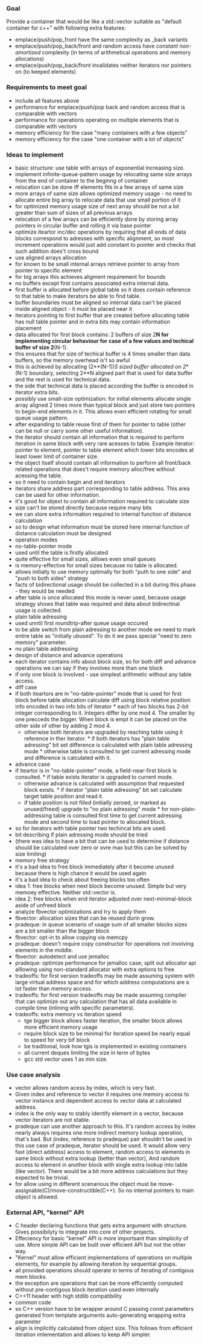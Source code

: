 ### Goal

Provide a container that would be like a std::vector suitable as "default container for c++" with following extra features:
* emplace/push/pop_front have the same complexity as _back variants
* emplace/push/pop_back/front and random access have *constant non-amortized* complexity (in terms of arithmetical operations and memory allocations)
* emplace/push/pop_back/front invalidates neither iterators nor pointers on (to keeped elements)



### Requirements to meet goal
* include all features above
* performance for emplace/push/pop back and random access that is comparable with vectors
* performance for operations operating on multiple elements that is comparable with vectors
* memory efficiency for the case "many containers with a few objects"
* memory efficiency for the case "one container with a lot of objects"

### Ideas to implement

* basic structure: use table with arrays of exponential increasing size.
* implement infinite-queue-pattern usage by relocating same size arrays from the end of container to the beginng of container
 * relocation can be done iff elements fits in a few arrays of same size
  * more arrays of same size allows optimized memory usage - no need to allocate entire big array to relocate data that use small portion of it
  * for optimized memory usage size of next array should be not a lot greater than sum of sizes of all previous arrays
 * relocation of a few arrays can be efficiently done by storing array pointers in circular buffer and rolling it via base pointer
* optimize iteartor inc/dec operations by requiring that all ends of data blocks correspond to adresses with specific alignment, so most increment operations would just add constant to pointer and checks that such addition does't cross bound
* use aligned arrays allocation
 * for known to be small internal arrays retrieve pointer to array from pointer to specific element
 * for big arrays this achieves aligment requirement for bounds 
* no buffers except first contains associated extra internal data.
 * first buffer is allocated before global table so it does contain reference to that table to make iterators be able to find table.
 * buffer boundaries must be aligned so internal data can't be placed inside aligned object - it must be placed near it
 * iterators pointing to first buffer that are created before allocating table has null table pointer and in extra bits may contain information placement
 * data allocated for first block contains: 2 buffers of size 2**N for implementing circular behaviour for case of a few values and techical buffer of size 2**(N-1).
  * this ensures that for size of techical buffer is 4 times smaller than data buffers, so the memory overhead is't so awful
  * this is achieved by allocating (2**(N-1))*5 sized buffer allocated on 2**(N-1) boundary, selecting 2**N aligned part that is used for data buffer and the rest is used for technical data.
  * the side that technical data is placed according the buffer is encoded in iterator extra bits.
* possibly use small-size optimization: for initial elements allocate single array aligned 2 times more than typical block and just store two pointers to begin-end elements in it. This allows even efficient rotating for small queue usage pattern.
 * after expanding to table reuse first of them for pointer to table (other can be null or carry some other useful information).
* the iterator should contain all information that is required to perform iteration in same block with very rare acesses to table. Example iterator: pointer to element, pointer to table element which lower bits encodes at least lower limit of container size.
* the object itself should contain all information to perform all front/back related operations that does't require memory alloc/free without acessing the table.
 * so it need to contain begin and end iterators
  * iterators share address part corresponding to table address. This area can be used for other information.
 * it's good for objext to contain all information required to calculate size
  * size can't be stored directly because require many bits
  * we can store extra information required to internal function of distance calculation
   * so to design what information must be stored here internal function of distance calculation must be designed
* operation modes
 * no-table-pointer mode
  * used until the table is firstly allocated
  * quite effective for small sizes, alllows even small queues
  * is memory-effective for small sizes because no table is allocated.
  * allows initially to use memory optimally for both "puth to one side" and "push to both sides" strategy
   * facts of bidirectional usage should be collected in a bit during this phase - they would be needed
  * after table is once allocated this mode is never used, because usage strategy shows that table was required and data about bidirectinal usage is collected.
 * plain table adressing
  * used unntil first roundtrip-after queue usage occured
  * to be able switch from plain adressing to another mode we need to mark entire table as "initially ubused". To do it we pass special "need to zero memory" parameter.
 * no plain table addressing
* design of distance and advance operations
 * each iterator contains info about block size, so for both diff and advance operations we can say if they involves more than one block
  * if only one block is involved - use simplest arithmetic without any table access.
  * diff case
   * if both iteartors are in "no-table-pointer" mode that is used for first block before table allocation calculate diff using block relative position info encoded in two info bits of iterator
    * each of two blocks has 2-bit integer corresponding to it. Integers differ by one mod 4. The smaller by one precceds the bigger. When block is empt it can be placed on the other side of other by adding 2 mod 4.
	 * otherwise both iterators are upgraded by reaching table using it reference in ther iterator.
	* if both iterators has "plain table adressing" bit set difference is calculated with plain table adressing mode
	* otherwise table is consulted to get current adressing mode and difference is calculated with it.
  * advance case
   * if iteartor is in "no-table-pointer" mode, a field-near-first block is consulted.
    * if table exists iterator is upgraded to current mode.
	 * otherwise advance is calculated with assumption that requested block exists.
	* if iterator  "plain table adressing" bit set calculate target table position and read it.
	 * if table position is not filled (initially zeroed, or marked as unused/freed) upgrade to "no plain adressing" mode
	* for non-plain-addressing table is consulted first time to get current adressing mode and second time to load pointer to allocated block.
  * so for iterators with table pointer two techincal bits are used:
   * bit describing if plain adressing mode should be tried
   * (there was idea to have a bit that can be used to determine if distance should be calculated over zero or ovre max but this can be solved by size limiting)
* memory free strategy
 * it's a bad idea to free block immediately after it become unused because there is high chance it would be used again
 * it's a bad idea to check about freeing blocks too often
  * idea 1: free blocks when next block become unused. Simple but very memoey effective. Neither std::vector is.
  * idea 2: free blocks when end iterator adjusted over next-minimal-block aside of unfreed block
* analyze fbvector optimizations and try to apply them
 * fbvector: allocation sizes that can be reused durin grow.
  * pradeque: in queue scenario of usage sum of all smaller blocks sizes are a bit smaller than the bigger block
 * fbvector: opt-in to allow copying via memcpy
  * pradeque: doesn't require copy constructor for operations not involving elements in the middle.
 * fbvector: autodetect and use jemalloc
  * pradeque: optimize performance for jemalloc case; split out allocator api alllowing using non-standard allocator with extra options to free
* tradeoffs: for first version tradeoffs may be made assuming system with large virtual address space and for which address computations are a lot faster than memory access.
* tradeoffs: for first version tradeoffs may be made assuming compiler that can optimize out any calculation that has all data available in compile time (inlining with specific parameters).
* tradeoffs: extra memory vs iteration speed
  * tge bigger block allows faster iteration, the smaller block allows more efficient memory usage
  * require block size to be minimal for iteration speed be nearly equal to speed for very bif block
  * be traditional, look how tgis is implemented in existing containers
   * all current deques limiting the size in term of bytes
   * gcc std vector uses 1 as min size.

### Use case analysis

* vector allows random acess by index, which is very fast.
 * Given index and reference to vector it requires one memory access to vector instance and dependent access to vector data at calculated address.
 * index is the only way to stably identify element in a vector, because vector iterators are not stable.
 * pradeque can use another approach to this. It's random access by index nearly always requires one more indirect memory lookup operation, that's bad.
But (index, reference to pradeque) pair shouldn't be used in this use case of pradeque, iterator should be used.
It would allow very fast (direct address) access to element, random access to elements in same block without extra lookup (better than vector),
And random access to element in another block with single extra lookup into table (like vector).
There would be a bit more address calculations but they expected to be trivial.
* for allow using in different scenarious the object must be move-assignable(C)/move-constructible(C++). So no internal pointers to main object is allowed.

### External API, "kernel" API
* C header declaring functions that gets extra argument with structure. Gives possibilyty to integrate into core of other projects.
 * Effeciency for basic "kernel" API is more importsant than simplicity of use. More simple API can be built over efficient API but not the other way.
 * "Kernel" must allow efficient implementations of operations on multiple elements, for example by allowing iteration by sequential groups.
  * all provided operations should operate in terms of iterating of contigous mem blocks.
   * the exception are operations that can be more efficiently computed without pre-contigous block iteration used even internally
* C++11 header with high stdlib compatibility
* common code
 * so C++ version have to be wrapper around C passing const parameters generated from template arguments
auto-generating wrapping extra parameter
* align is implicitly calculated from object size. This follows from efficient iteration imlementation and allows to keep API simpler.
